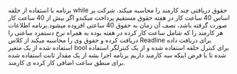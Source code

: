 برنامه با استفاده از حلقه while حقوق دریافتی چند کارمند را محاسبه میکند.
شرکت بر اساس 40 ساعت کار در هفته حقوق مستقیم پرداخت میکندو اگر بیش از 40 ساعت کار صورت گرفته باشد، نصف آن زمان
به حقوق 40 ساعتی افزوده میشود.برنامه اطلاعات هر کارمند را که شامل ساعت کار کرده در هفته بوده به همراه نرخ دستمزد
ساعتی را دریافت کرده و حقوق وی را محاسبه میکند از کلاس Readline برای دریافت داده استفاده شده
از یک متغیر bool برای کنترل حلقه استفاده شده و از یک کنترلگر استفاده شده تا با فرض اینکه سه کارمند داریم برنامه اجرا بشه
از یک مقدار ثابت استفاده شده برای منطق ساعت اضافی کار کرده ی کارمند.